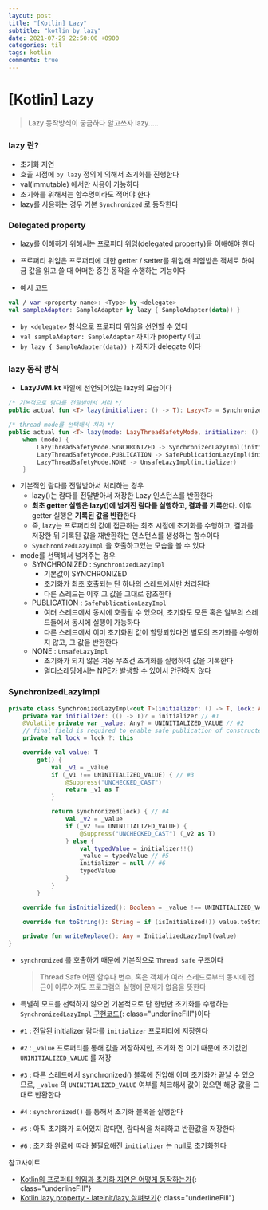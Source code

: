 ```yaml
---
layout: post
title: "[Kotlin] Lazy"
subtitle: "kotlin by lazy"
date: 2021-07-29 22:50:00 +0900
categories: til
tags: kotlin
comments: true
---
```




# [Kotlin] Lazy



> Lazy 동작방식이 궁금하다 알고쓰자 lazy..... 



### lazy 란?

- 초기화 지연
- 호출 시점에 `by lazy` 정의에 의해서 초기화를 진행한다
- val(immutable) 에서만 사용이 가능하다
- 초기화를 위해서는 함수명이라도 적어야 한다
- lazy를 사용하는 경우 기본 `Synchronized` 로 동작한다



### Delegated property

- lazy를 이해하기 위해서는 프로퍼티 위임(delegated property)을 이해해야 한다
- 프로퍼티 위임은 프로퍼티에 대한 getter / setter를 위임해 위임받은 객체로 하여금 값을 읽고 쓸 때 어떠한 중간 동작을 수행하는 기능이다



- 예시 코드

```kotlin
val / var <property name>: <Type> by <delegate>
val sampleAdapter: SampleAdapter by lazy { SampleAdapter(data)) }
```

- `by <delegate>` 형식으로 프로퍼티 위임을 선언할 수 있다
- `val sampleAdapter: SampleAdapter` 까지가 property 이고
- `by lazy { SampleAdapter(data)) }` 까지가 delegate 이다



### lazy 동작 방식

- **LazyJVM.kt** 파일에 선언되어있는 lazy의 모습이다

```kotlin
/* 기본적으로 람다를 전달받아서 처리 */
public actual fun <T> lazy(initializer: () -> T): Lazy<T> = SynchronizedLazyImpl(initializer)

/* thread mode를 선택해서 처리 */
public actual fun <T> lazy(mode: LazyThreadSafetyMode, initializer: () -> T): Lazy<T> =
    when (mode) {
        LazyThreadSafetyMode.SYNCHRONIZED -> SynchronizedLazyImpl(initializer)
        LazyThreadSafetyMode.PUBLICATION -> SafePublicationLazyImpl(initializer)
        LazyThreadSafetyMode.NONE -> UnsafeLazyImpl(initializer)
    }
```

- 기본적인 람다를 전달받아서 처리하는 경우
    - lazy()는 람다를 전달받아서 저장한 Lazy<T> 인스턴스를 반환한다
    - **최초 getter 실행은 lazy()에 넘겨진 람다를 실행하고, 결과를 기록**한다. 이후 getter 실행은 **기록된 값을 반환**한다
    - 즉, lazy는 프로퍼티의 값에 접근하는 최초 시점에 초기화를 수행하고, 결과를 저장한 뒤 기록된 값을 재반환하는 인스턴스를 생성하는 함수이다
    - `SynchronizedLazyImpl` 을 호출하고있는 모습을 볼 수 있다
- mode를 선택해서 넘겨주는 경우
    - SYNCHRONIZED : `SynchronizedLazyImpl`
        - 기본값이 SYNCHRONIZED
        - 초기화가 최초 호출되는 단 하나의 스레드에서만 처리된다
        - 다른 스레드는 이후 그 값을 그대로 참조한다
    - PUBLICATION : `SafePublicationLazyImpl`
        - 여러 스레드에서 동시에 호출될 수 있으며, 초기화도 모든 혹은 일부의 스레드들에서 동시에 실행이 가능하다
        - 다른 스레드에서 이미 초기화된 값이 할당되었다면 별도의 초기화를 수행하지 않고, 그 값을 반환한다
    - NONE : `UnsafeLazyImpl`
        - 초기화가 되지 않은 겨웅 무조건 초기화를 실행하여 값을 기록한다
        - 멀티스레딩에서는 NPE가 발생할 수 있어서 안전하지 않다



### SynchronizedLazyImpl

```kotlin
private class SynchronizedLazyImpl<out T>(initializer: () -> T, lock: Any? = null) : Lazy<T>, Serializable {
    private var initializer: (() -> T)? = initializer // #1
    @Volatile private var _value: Any? = UNINITIALIZED_VALUE // #2
    // final field is required to enable safe publication of constructed instance
    private val lock = lock ?: this

    override val value: T
        get() {
            val _v1 = _value
            if (_v1 !== UNINITIALIZED_VALUE) { // #3
                @Suppress("UNCHECKED_CAST")
                return _v1 as T
            }

            return synchronized(lock) { // #4
                val _v2 = _value
                if (_v2 !== UNINITIALIZED_VALUE) {
                    @Suppress("UNCHECKED_CAST") (_v2 as T)
                } else { 
                    val typedValue = initializer!!()
                    _value = typedValue // #5
                    initializer = null // #6
                    typedValue
                }
            }
        }

    override fun isInitialized(): Boolean = _value !== UNINITIALIZED_VALUE

    override fun toString(): String = if (isInitialized()) value.toString() else "Lazy value not initialized yet."

    private fun writeReplace(): Any = InitializedLazyImpl(value)
}
```

- `synchronized` 를 호출하기 때문에 기본적으로 `Thread safe` 구조이다

    > Thread Safe 어떤 함수나 변수, 혹은 객체가 여러 스레드로부터 동시에 접근이 이루어져도 프로그램의 실행에 문제가 없음을 뜻한다

- 특별히 모드를 선택하지 않으면 기본적으로 단 한번만 초기화를 수행하는 `SynchronizedLazyImpl`  [구현코드]([]()){: class="underlineFill"}이다

- `#1` : 전달된 initializer 람다를 `initializer` 프로퍼티에 저장한다

- `#2` : `_value` 프로퍼티를 통해 값을 저장하지만, 초기화 전 이기 때문에 초기값인 `UNINITIALIZED_VALUE` 를 저장

- `#3` : 다른 스레드에서 synchronized() 블록에 진입해 이미 초기화가 끝날 수 있으므로, `_value` 의 `UNINITIALIZED_VALUE` 여부를 체크해서 값이 있으면 해당 값을 그대로 반환한다

- `#4` : `synchronized()` 를 통해서 초기화 블록을 실행한다

- `#5` : 아직 초기화가 되어있지 않다면, 람다식을 처리하고 반환값을 저장한다

- `#6` : 초기화 완료에 따라 불필요해진 `initializer` 는 null로 초기화한다



참고사이트

- [Kotlin의 프로퍼티 위임과 초기화 지연은 어떻게 동작하는가](<https://medium.com/til-kotlin-ko/kotlin-delegated-property-by-lazy%EB%8A%94-%EC%96%B4%EB%96%BB%EA%B2%8C-%EB%8F%99%EC%9E%91%ED%95%98%EB%8A%94%EA%B0%80-74912d3e9c56>){: class="underlineFill"}
- [Kotlin lazy property - lateinit/lazy 살펴보기](<https://thdev.tech/kotlin/2018/03/25/Kotlin-lateinit-lazy/>){: class="underlineFill"}